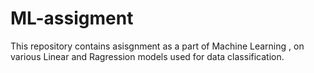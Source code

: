 # ML-assigment
This repository contains  asisgnment as a part of Machine Learning , on various Linear and Ragression models used for data classification. 
